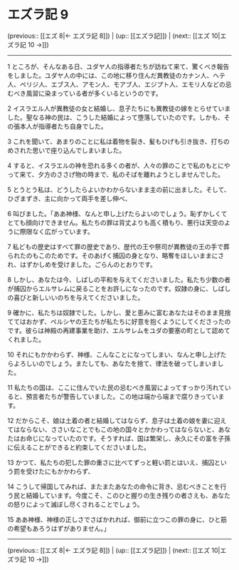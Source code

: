 # エズラ記 9

(previous:: [[エズ 8|← エズラ記 8]]) | (up:: [[エズラ記]]) | (next:: [[エズ 10|エズラ記 10 →]])

***


1 ところが、そんなある日、ユダヤ人の指導者たちが訪ねて来て、驚くべき報告をしました。ユダヤ人の中には、この地に移り住んだ異教徒のカナン人、ヘテ人、ペリジ人、エブス人、アモン人、モアブ人、エジプト人、エモリ人などの忌むべき風習に染まっている者が多くいるというのです。 

2 イスラエル人が異教徒の女と結婚し、息子たちにも異教徒の嫁をとらせていました。聖なる神の民は、こうした結婚によって堕落していたのです。しかも、その張本人が指導者たち自身でした。 

3 これを聞いて、あまりのことに私は着物を裂き、髪もひげも引き抜き、打ちのめされた思いで座り込んでしまいました。 

4 すると、イスラエルの神を恐れる多くの者が、人々の罪のことで私のもとにやって来て、夕方のささげ物の時まで、私のそばを離れようとしませんでした。 

5 とうとう私は、どうしたらよいかわからないまま主の前に出ました。そして、ひざまずき、主に向かって両手を差し伸べ、 

6 叫びました。「ああ神様、なんと申し上げたらよいのでしょう。恥ずかしくてとても顔向けできません。私たちの罪は背丈よりも高く積もり、悪行は天空のように際限なく広がっています。 

7 私どもの歴史はすべて罪の歴史であり、歴代の王や祭司が異教徒の王の手で葬られたのもこのためです。そのあげく捕囚の身となり、略奪をほしいままにされ、はずかしめを受けました。ごらんのとおりです。 

8 しかし、あなたは今、しばしの平和を与えてくださいました。私たち少数の者が捕囚からエルサレムに戻ることをお許しになったのです。奴隷の身に、しばしの喜びと新しいいのちを与えてくださいました。 

9 確かに、私たちは奴隷でした。しかし、愛と恵みに富むあなたはそのまま見捨ててはおかず、ペルシヤの王たちが私たちに好意を抱くようにしてくださったのです。彼らは神殿の再建事業を助け、エルサレムをユダの要塞の町として認めてくれました。 

10 それにもかかわらず、神様、こんなことになってしまい、なんと申し上げたらよろしいのでしょう。またしても、あなたを捨て、律法を破ってしまいました。 

11 私たちの国は、ここに住んでいた民の忌むべき風習によってすっかり汚れていると、預言者たちが警告していました。この地は端から端まで腐りきっています。 

12 だからこそ、娘は土着の者と結婚してはならず、息子は土着の娘を妻に迎えてはならない、ささいなことでもこの地の国々とかかわってはならないと、あなたはお命じになっていたのです。そうすれば、国は繁栄し、永久にその富を子孫に伝えることができると約束してくださいました。 

13 かつて、私たちの犯した罪の重さに比べてずっと軽い罰とはいえ、捕囚という罰を受けたにもかかわらず、 

14 こうして帰国してみれば、またまたあなたの命令に背き、忌むべきことを行う民と結婚しています。今度こそ、このひと握りの生き残りの者さえも、あなたの怒りによって滅ぼし尽くされることでしょう。 

15 ああ神様、神様の正しさでさばかれれば、御前に立つこの罪の身に、ひと筋の希望もあろうはずがありません。」

***

(previous:: [[エズ 8|← エズラ記 8]]) | (up:: [[エズラ記]]) | (next:: [[エズ 10|エズラ記 10 →]])
